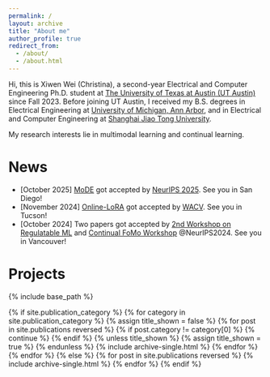 ```yaml
---
permalink: /
layout: archive
title: "About me"
author_profile: true
redirect_from: 
  - /about/
  - /about.html
---
```


Hi, this is Xiwen Wei (Christina), a second-year Electrical and Computer Engineering Ph.D. student at [The University of Texas at Austin (UT Austin)](https://www.ece.utexas.edu/) since Fall 2023. 
Before joining UT Austin, I received my B.S. degrees in Electrical Engineering at [University of Michigan, Ann Arbor](https://www.engin.umich.edu/), and in Electrical and Computer Engineering at [Shanghai Jiao Tong University](https://en.sjtu.edu.cn/). 

My research interests lie in multimodal learning and continual learning. 

News
======

* [October 2025] [MoDE](https://neurips.cc/virtual/2025/poster/119308) got accepted by [NeurIPS 2025](https://neurips.cc/). See you in San Diego! 
* [November 2024] [Online-LoRA](https://github.com/Christina200/Online-LoRA-official.git) got accepted by [WACV](https://wacv2025.thecvf.com/). See you in Tucson!
* [October 2024] Two papers got accepted by [2nd Workshop on Regulatable ML](https://regulatableml.github.io/) and [Continual FoMo Workshop](https://sites.google.com/view/continual-fomo-workshop) @NeurIPS2024. See you in Vancouver!

Projects
======

{% include base_path %}

<!-- New style rendering if publication categories are defined -->
{% if site.publication_category %}
  {% for category in site.publication_category  %}
    {% assign title_shown = false %}
    {% for post in site.publications reversed %}
      {% if post.category != category[0] %}
        {% continue %}
      {% endif %}
      {% unless title_shown %}
        {% assign title_shown = true %}
      {% endunless %}
      {% include archive-single.html %}
    {% endfor %}
  {% endfor %}
{% else %}
  {% for post in site.publications reversed %}
    {% include archive-single.html %}
  {% endfor %}
{% endif %}

